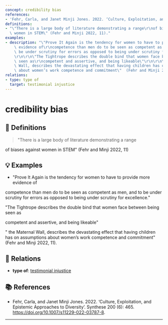 ```yaml
---
concept: credibility bias
references:
- 'Fehr, Carla, and Janet Minji Jones. 2022. ‘Culture, Exploitation, and Epistemic Approaches to Diversity’. Synthese 200 (6): 465. https://doi.org/10.1007/s11229-022-03787-8.'
definitions:
- "\"There is a large body of literature demonstrating a range\r\nof biases against\
  \ women in STEM\" (Fehr and Minji 2022, 11)."
examples:
- description: "\"Prove It Again is the tendency for women to have to provide more\
    \ evidence of\r\ncompetence than men do to be seen as competent as men, and to\
    \ be under scrutiny for errors as opposed to being under scrutiny for excellence.\"\
    \r\n\r\n\"The Tightrope describes the double bind that women face between being\
    \ seen as\r\ncompetent and assertive, and being likeable\"\r\n\r\n\" the Maternal\
    \ Wall, describes the devastating effect that having children has on assumptions\
    \ about women’s work competence and commitment\"  (Fehr and Minji 2022, 11)."
relations:
- type: type of
  target: testimonial injustice
---
```


# credibility bias

## 📖 Definitions

> "There is a large body of literature demonstrating a range

of biases against women in STEM" (Fehr and Minji 2022, 11)

## 💡 Examples

- "Prove It Again is the tendency for women to have to provide more evidence of

competence than men do to be seen as competent as men, and to be under scrutiny for errors as opposed to being under scrutiny for excellence."



"The Tightrope describes the double bind that women face between being seen as

competent and assertive, and being likeable"



" the Maternal Wall, describes the devastating effect that having children has on assumptions about women’s work competence and commitment"  (Fehr and Minji 2022, 11).

## 🔗 Relations

- **type of**: [testimonial injustice](./testimonial-injustice.md)

## 📚 References

- Fehr, Carla, and Janet Minji Jones. 2022. ‘Culture, Exploitation, and Epistemic Approaches to Diversity’. Synthese 200 (6): 465. https://doi.org/10.1007/s11229-022-03787-8.

---

<script src="https://giscus.app/client.js"
                data-repo="natesheehan/conceptcartography"
                data-repo-id="R_kgDOPB5QiQ"
                data-category="General"
                data-category-id="DIC_kwDOPB5Qic4CsAxd"
                data-mapping="pathname"
                data-strict="0"
                data-reactions-enabled="1"
                data-emit-metadata="0"
                data-input-position="bottom"
                data-theme="catppuccin_mocha"
                data-lang="en"
                crossorigin="anonymous"
                async>
        </script>
        
